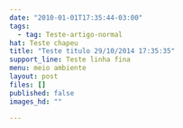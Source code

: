 ```yaml
---
date: "2010-01-01T17:35:44-03:00"
tags:
  - tag: Teste-artigo-normal
hat: Teste chapeu
title: "Teste titulo 29/10/2014 17:35:35"
support_line: Teste linha fina
menu: meio ambiente
layout: post
files: []
published: false
images_hd: ""

---
```

